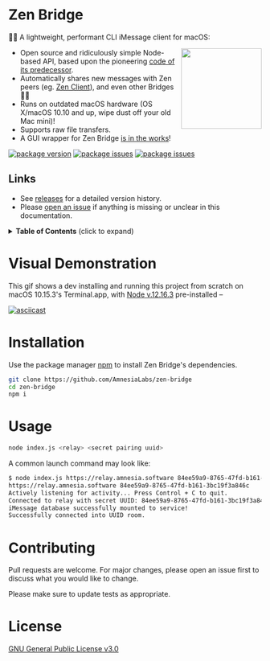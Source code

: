 # Zen Bridge 

📣💬 A lightweight, performant CLI iMessage client for macOS:

<img align="right" src="https://i.imgur.com/Nl10q2F.gif" height="160">

- Open source and ridiculously simple Node-based API, based upon the pioneering [code of its predecessor](https://github.com/wtfaremyinitials/osa-imessage).
- Automatically shares new messages with Zen peers (eg. [Zen Client](https://github.com/AmnesiaLabs/zen-client)), and even other Bridges 🤷‍♂️
- Runs on outdated macOS hardware (OS X/macOS 10.10 and up, wipe dust off your old Mac mini)!
- Supports raw file transfers.
- A GUI wrapper for Zen Bridge [is in the works](https://github.com/AmnesiaLabs/zen-bridge-ui)!

[![package version](https://img.shields.io/github/package-json/v/AmnesiaLabs/zen-bridge?color=g&label=version)](https://github.com/AmnesiaLabs/zen-bridge)
[![package issues](https://img.shields.io/github/issues-raw/AmnesiaLabs/zen-bridge)](https://github.com/AmnesiaLabs/zen-bridge)
[![package issues](https://img.shields.io/github/issues-closed/AmnesiaLabs/zen-bridge)](https://github.com/AmnesiaLabs/zen-bridge)


## Links

- See [releases](https://github.com/AmnesiaLabs/zen-bridge/releases) for a detailed version history.
- Please [open an issue](https://github.com/AmnesiaLabs/zen-bridge/issues/new) if anything is missing or unclear in this
  documentation.

<details>
  <summary><strong>Table of Contents</strong> (click to expand)</summary>

<!-- toc -->

- [Installation](#installation)
- [Usage](#usage)
- [Contributing](#contributing)
- [License](#license)


<!-- tocstop -->

</details>

# Visual Demonstration

This gif shows a dev installing and running this project from scratch on macOS 10.15.3's Terminal.app, with [Node v.12.16.3](https://nodejs.org/en/download/) pre-installed –

[![asciicast](https://i.imgur.com/G3vSPvS.gif)](https://asciinema.org/a/SAypYsCjkoaqBmagNyIbHbbMB)

# Installation

Use the package manager [npm](https://npmjs.com) to install Zen Bridge's dependencies.

```bash
git clone https://github.com/AmnesiaLabs/zen-bridge
cd zen-bridge
npm i
```


# Usage

```bash
node index.js <relay> <secret pairing uuid>
```

A common launch command may look like:

```bash
$ node index.js https://relay.amnesia.software 84ee59a9-8765-47fd-b161-3bc19f3a846c
https://relay.amnesia.software 84ee59a9-8765-47fd-b161-3bc19f3a846c
Actively listening for activity... Press Control + C to quit.
Connected to relay with secret UUID: 84ee59a9-8765-47fd-b161-3bc19f3a846c
iMessage database successfully mounted to service!
Successfully connected into UUID room.
```

# Contributing
Pull requests are welcome. For major changes, please open an issue first to discuss what you would like to change.

Please make sure to update tests as appropriate.

# License
[GNU General Public License v3.0](https://github.com/AmnesiaLabs/zen-bridge/blob/master/LICENSE.md)
